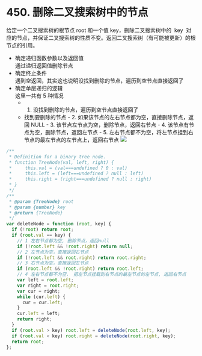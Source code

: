 # 450. 删除二叉搜索树中的节点

给定一个二叉搜索树的根节点 root 和一个值 key，删除二叉搜索树中的  key  对应的节点，并保证二叉搜索树的性质不变。返回二叉搜索树（有可能被更新）的根节点的引用。

- 确定递归函数参数以及返回值  
  通过递归返回值删除节点
- 确定终止条件  
  遇到空返回，其实这也说明没找到删除的节点，遍历到空节点直接返回了
- 确定单层递归的逻辑  
  这里一共有 5 种情况
  - 1. 没找到删除的节点，遍历到空节点直接返回了
  - 找到要删除的节点 - 2. 如果该节点的左右节点都为空，直接删除节点，返回 NULL - 3. 该节点左节点为空，删除节点，返回右节点 - 4. 该节点有节点为空，删除节点，返回左节点 - 5. 左右节点都不为空，将左节点挂到右节点的最左节点的左节点上，返回右节点
    ![](https://tva1.sinaimg.cn/large/008eGmZEly1gnbj3k596mg30dq0aigyz.gif)

```js
/**
 * Definition for a binary tree node.
 * function TreeNode(val, left, right) {
 *     this.val = (val===undefined ? 0 : val)
 *     this.left = (left===undefined ? null : left)
 *     this.right = (right===undefined ? null : right)
 * }
 */
/**
 * @param {TreeNode} root
 * @param {number} key
 * @return {TreeNode}
 */
var deleteNode = function (root, key) {
  if (!root) return root;
  if (root.val == key) {
    // 1 左右节点都为空, 删除节点，返回null
    if (!root.left && !root.right) return null;
    // 2 左节点为空，直接返回右节点
    if (!root.left && root.right) return root.right;
    // 3 右节点为空，直接返回左节点
    if (root.left && !root.right) return root.left;
    // 4 左右节点都不为空， 把左节点挂载到右节点的最左节点的左节点, 返回右节点
    var left = root.left;
    var right = root.right;
    var cur = right;
    while (cur.left) {
      cur = cur.left;
    }
    cur.left = left;
    return right;
  }
  if (root.val > key) root.left = deleteNode(root.left, key);
  if (root.val < key) root.right = deleteNode(root.right, key);
  return root;
};
```
